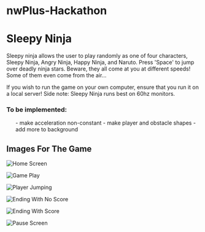 # nwPlus-Hackathon

<h1>Sleepy Ninja</h1>

Sleepy ninja allows the user to play randomly as one of four characters, Sleepy Ninja, Angry Ninja, Happy Ninja, and Naruto.
Press 'Space' to jump over deadly ninja stars. Beware, they all come at you at different speeds! Some of them even come from the air...

If you wish to run the game on your own computer, ensure that you run it on a local server! 
Side note: Sleepy Ninja runs best on 60hz monitors.

<h3> To be implemented: </h3>
<ol>
- make acceleration non-constant
- make player and obstacle shapes
- add more to background
</ol>

<h2>Images For The Game</h2>

![Home Screen](images/SN_home_screen.png)

![Game Play](images/SN_gameplay_screen.png)

![Player Jumping](images/SN_jump.png)

![Ending With No Score](images/SN_ending_score0.png)

![Ending With Score](images/SN_ending_score.png)

![Pause Screen](images/SN_pause_screen.png)

